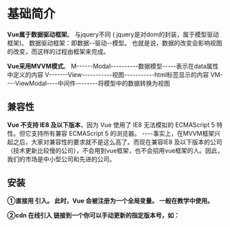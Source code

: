 # 基础简介

**Vue属于数据驱动框架**。
与jquery不同 ( jquery是对dom的封装，属于模型驱动框架)。
数据驱动框架：即数据--驱动--模型。
也就是说，数据的改变会影响视图的改变，而这样的过程由框架来完成。

**Vue采用MVVM模式**。
M------Modal----------数据模型-----表示在data属性中定义的内容
V-------View-----------视图-----------html标签显示的内容
VM----ViewModal----中间件--------将模型中的数据转换为视图

## 兼容性

**Vue 不支持 IE8 及以下版本**，因为 Vue 使用了 IE8 无法模拟的 ECMAScript 5 特性。但它支持所有兼容 ECMAScript 5 的浏览器。
----事实上，在MVVM框架兴起之后，大家对兼容性的要求就不是这么高了。而现在兼容IE8 及以下版本的公司（技术更新比较慢的公司），不会用到vue框架，也不会招用vue框架的人。因此，我们的市场是中小型公司和先进的公司。

## 安装

**①直接用 <script> 引入**
将文件直接下载到本地，放到要引入文件的文件夹中，通过<script src=" "></script>引入。
此时，Vue 会被注册为一个全局变量。
一般在教学中使用。

**②cdn 在线引入**
链接到一个你可以手动更新的指定版本号，如：
<script src="[https://cdn.jsdelivr.net/npm/...](https://cdn.jsdelivr.net/npm/vue@2.5.16/dist/vue.js&quot);></script>

**③npm**
$ npm install vue
一般在开发项目时使用，需要用到vue-cli脚手架。

# Vue实例

## 1）在创建vue实例之前，我们先创建一个html文档，然后引入vue.js文件。

需要注意的是：当我们引入vue.js后，（就像引入jquery.js,它为我们提供了一个全局变量$）,它并不并不影响全局变量。我们使用了框架之后，它只会影响一个变量，那就是Vue变量，以供我们的代码直接调用。

我们可以简单的测试一下：

```html
<script type="text/javascript">
    //vue框架提供的全局变量Vue,它是构建Vue对象的构造函数
    console.log(Vue);
    /*打印结果为：function mn(e){this._init(e)}*/    
</script>
```

如果你引入js文件了，并且成功地在控制台打印出了结果，那么你就可以进行接下来的操作了。

## 2）在<body></body>中编写视图代码

以下面代码为例：

```html
<div class="container">
    <div class="header">
        <h3>第一个Vue实例</h3>
    </div>
    <div class="content">
        <table class="table table-bordered table-hover">
            <caption class="text-center" style="caption-side: top;">
                <h4>学生信息</h4>
            </caption>
            <thead>
                <tr>
                    <th>姓名</th>
                    <th>年龄</th>
                </tr>
            </thead>            
            <tbody>
                <tr>
                    <td></td>
                    <td></td>
                </tr>
            </tbody>
        </table>
    </div>
</div>
```

需要注意的是：
在写代码的时候最好要用一个根标签包裹。例如：<div class="container"></div>
我们要注意代码规范，并且在写代码的时候可以活用bootstrap框架，这样可以简化我们的代码开发。

写完我们要显示的内容之后，接下来就要，开始我们的主要部分了。

## 3）构建Vue对象的构造函数

**①通过用Vue函数创建一个新的Vue实例。**

```vue
<script type="text/javascript">
    var vm = new Vue({ 传递对象/选项 });
</script>
```

**②传递选项 el,data**

在对象中，我们可以传递以下选项：

------

**el**
提供一个在页面上已存在的DOM元素作为Vue实例的 挂载目标(作用对象)。
例如：

```vue
<script type="text/javascript">
    var vm=new Vue({
        el:'.container'
    });
</script>
```

当然，如果Vue实例在实例化时没有收到el选项，则它处于“未挂载”状态。
此时，我们可以通过vm.$mount()进行手动挂载。
例如：

```vue
<script type="text/javascript">
    var vm=new Vue({
        //选项
    });
    vm.$mount('.container');
</script>
```

或者直接这样写：

```vue
<script type="text/javascript">
    new Vue({
        //选项
    }).$mount('.container');
</script>
```

------

**data**
它是一个对象，页面中的所有数据都定义在data:{}中。
此时，我们需要知道在vue中，数据绑定最常见的形式就是使用“Mustache”语法 (双大括号)，即{{}}。
我们先进行一个测试：

```vue
<div class="container">
    {{msg}}
</div>

<script type="text/javascript">
    var vm=new Vue({
        el:'.container',
        data:{
            msg:'hello world'
        }
    });
</script>
<!-- 在页面中打印出的结果就是 hello world -->
```

由此，我们可知双大括号中的语法可被vue解析，而这个被解析的值就是在data中寻找。

**③遍历 v-for**
我们要遍历信息，要用到一个命令，v-for，它是根据一组数组的选项列表进行渲染。
它的语法形式是：v-for="item in items"
其中，item是数组元素迭代的别名，items 是源数据数组(也就是要放在data对象中，供item来寻找，每找到一次就要进行for-of循环)。
因此，之前写的代码实例，能够被修改成这样：

```vue
<tr v-for='student in studentList'>
    <td>{{student.name}}</td><!-- 将学生中的name取出 -->
    <td>{{student.age}}</td><!-- 将学生中的age取出 -->
</tr>
data:{
    //studentLsit是数组，因此用中括号
    //目前由于没有与后台数据库进行绑定，因此在这里为了学习，直接赋值
    studentList:[{
        name:'terry',
        age:'12'
    },{
        name:'larry',
        age:'13'
    }]
}
```

完整代码如下：



```vue
<!DOCTYPE html>
<html lang="en">
<head>
    <meta charset="UTF-8">
    <title>第一个Vue实例</title>
    <link href="https://cdn.bootcss.com/bootstrap/4.1.1/css/bootstrap.min.css" rel="stylesheet">
    <script src="https://cdn.bootcss.com/vue/2.5.16/vue.min.js"></script>
</head>
<body>
    <div class="container">
        <div class="header"><h3>第一个Vue实例</h3></div>
        <div class="content">
            <table class="table table-bordered table-hover">
                <caption class="text-center" style="caption-side:top">
                    <h4>学生信息</h4>
                </caption>
                <thead>
                    <tr>
                        <th>姓名</th>
                        <th>年龄</th>
                    </tr>
                </thead>
                <tbody>
                    <tr v-for='student in studentList'>
                        <td>{{student.name}}</td>
                        <td>{{student.age}}</td>
                    </tr>
                </tbody>
            </table>
        </div>
    </div>

    <script type="text/javascript">
        new Vue({
            el:'.container',
            data:{
                studentList:[{
                    name:'terry',
                    age:'12'
                },{
                    name:'larry',
                    age:'13'
                }]
            }
        });
    </script>
</body>
</html>
```